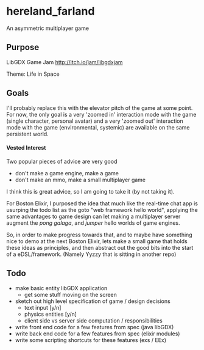 # hereland_farland
An asymmetric multiplayer game

## Purpose
LibGDX Game Jam
http://itch.io/jam/libgdxjam

Theme: Life in Space

## Goals
I'll probably replace this with the elevator pitch of the game at some point. For now, the only goal is a very 'zoomed in' interaction mode with the game (single character, personal avatar) and a very 'zoomed out' interaction mode with the game (environmental, systemic) are available on the same persistent world.

#### Vested Interest

Two popular pieces of advice are very good

- don't make a game engine, make a game
- don't make an mmo, make a small multiplayer game

I think this is great advice, so I am going to take it (by not taking it).

For Boston Elixir, I purposed the idea that much like the real-time chat app is usurping the todo list as the goto "web framework hello world", applying the same advantages to game design can let making a multiplayer server augment the _pong_ _galaga_, and _jumper_ hello worlds of game engines.

So, in order to make progress towards that, and to maybe have something nice to demo at the next Boston Elixir, lets make a small game that holds these ideas as principles, and then abstract out the good bits into the start of a eDSL/framework. (Namely Yyzzy that is sitting in another repo)


## Todo

- make basic entity libGDX application
  - get some stuff moving on the screen
- sketch out high level specification of game / design decisions
  - text input [y/n]
  - physics entities [y/n]
  - client side vs server side computation / responsibilities
- write front end code for a few features from spec (java libGDX)
- write back end code for a few features from spec (elixir modules)
- write some scripting shortcuts for these features (exs / EEx)
